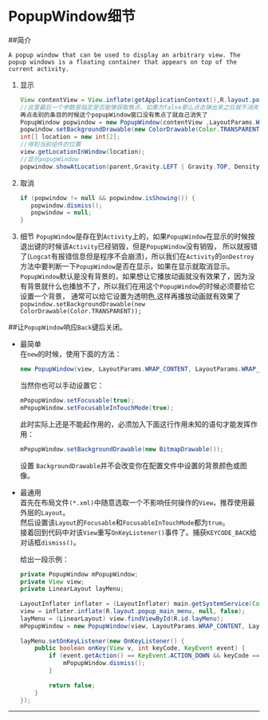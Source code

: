 PopupWindow细节
===

##简介

`A popup window that can be used to display an arbitrary view. The popup windows is a floating container that appears on top of the current activity.`
 
1. 显示

	```java
	View contentView = View.inflate(getApplicationContext(),R.layout.popup_appmanger, null); 
	//这里最后一个参数是指定是否能够获取焦点，如果为false那么点击弹出来之后就不消失了，但是设置为true之后点击一个条目它弹出来了，
	再点击别的条目的时候这个popupWindow窗口没有焦点了就自己消失了
	PopupWindow popwindow = new PopupWindow(contentView ,LayoutParams.WRAP_CONTENT, LayoutParams.WRAP_CONTENT,true);
	popwindow.setBackgroundDrawable(new ColorDrawable(Color.TRANSPARENT));
	int[] location = new int[2];
	//得到当前组件的位置
	view.getLocationInWindow(location);
	//显示popupWindow
	popwindow.showAtLocation(parent,Gravity.LEFT | Gravity.TOP, DensityUtil.dip2px(getApplicationContext(), location[0] + 70),location[1]);
	```

2. 取消

	```java
	if (popwindow != null && popwindow.isShowing()) {
	   popwindow.dismiss();
	   popwindow = null;
	} 
	```

3. 细节
	`PopupWindow`是存在到`Activity`上的，如果`PopupWindow`在显示的时候按退出键的时候该`Activity`已经销毁，但是`PopupWindow`没有销毁，
	所以就报错了(`Logcat`有报错信息但是程序不会崩溃)，所以我们在`Activity`的`onDestroy`方法中要判断一下`PopupWindow`是否在显示，如果在显示就取消显示。      
	`PopupWindow`默认是没有背景的，如果想让它播放动画就没有效果了，因为没有背景就什么也播放不了，所以我们在用这个`PopupWindow`的时候必须要给它设置一个背景，
	通常可以给它设置为透明色,这样再播放动画就有效果了
	`popwindow.setBackgroundDrawable(new ColorDrawable(Color.TRANSPARENT));`
	
##让`PopupWindow`响应`Back`键后关闭。

- 最简单        
    在`new`的时候，使用下面的方法：          

	```java
	new PopupWindow(view, LayoutParams.WRAP_CONTENT, LayoutParams.WRAP_CONTENT, true);
	```
	
	当然你也可以手动设置它：      

	```java
	mPopupWindow.setFocusable(true);
	mPopupWindow.setFocusableInTouchMode(true);  
	```
	
	此时实际上还是不能起作用的，必须加入下面这行作用未知的语句才能发挥作用：        

	```java
	mPopupWindow.setBackgroundDrawable(new BitmapDrawable());
	```
	设置 `BackgroundDrawable`并不会改变你在配置文件中设置的背景颜色或图像。

- 最通用        
    首先在布局文件`(*.xml)`中随意选取一个不影响任何操作的`View`，推荐使用最外层的`Layout`。      
	然后设置该`Layout`的`Focusable`和`FocusableInTouchMode`都为`true`。	     
	接着回到代码中对该`View`重写`OnKeyListener()`事件了。捕获`KEYCODE_BACK`给对话框`dismiss()`。
	
	给出一段示例：        

    ```java
    private PopupWindow mPopupWindow;
    private View view;
    private LinearLayout layMenu;
     
    LayoutInflater inflater = (LayoutInflater) main.getSystemService(Context.LAYOUT_INFLATER_SERVICE);
    view = inflater.inflate(R.layout.popup_main_menu, null, false);
    layMenu = (LinearLayout) view.findViewById(R.id.layMenu);
    mPopupWindow = new PopupWindow(view, LayoutParams.WRAP_CONTENT, LayoutParams.WRAP_CONTENT, true);
     
    layMenu.setOnKeyListener(new OnKeyListener() {
        public boolean onKey(View v, int keyCode, KeyEvent event) {
            if (event.getAction() == KeyEvent.ACTION_DOWN && keyCode == KeyEvent.KEYCODE_BACK) {
                mPopupWindow.dismiss();
			}
     
            return false;
        }
    });
    ```

---